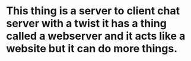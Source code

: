 # This thing is a server to client chat server with a twist it has a thing called a webserver and it acts like a website but it can do more things.
